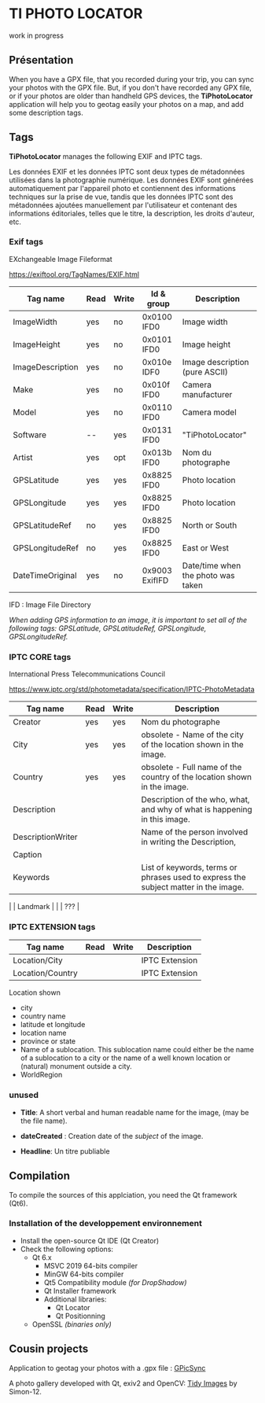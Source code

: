 # TI PHOTO LOCATOR

work in progress

## Présentation

When you have a GPX file, that you recorded during your trip, you can sync your photos with the GPX file.
But, if you don't have recorded any GPX file, or if your photos are older than handheld GPS devices, the **TiPhotoLocator** application will help you to geotag easily your photos on a map, and add some description tags.

## Tags

**TiPhotoLocator** manages the following EXIF and IPTC tags.



Les données EXIF et les données IPTC sont deux types de métadonnées utilisées dans la photographie numérique. Les données EXIF sont générées automatiquement par l'appareil photo et contiennent des informations techniques sur la prise de vue, tandis que les données IPTC sont des métadonnées ajoutées manuellement par l'utilisateur et contenant des informations éditoriales, telles que le titre, la description, les droits d'auteur, etc.

### Exif tags

EXchangeable Image Fileformat 

https://exiftool.org/TagNames/EXIF.html


| Tag name | Read |  Write | Id & group | Description | 
| -------- | ---- |  ----- | ---------- | ----------- | 
| ImageWidth  | yes | no | 0x0100 IFD0 | Image width  | 
| ImageHeight | yes | no | 0x0101 IFD0 | Image height | 
| ImageDescription | yes | no | 0x010e IDF0 | Image description (pure ASCII) | 
| Make        | yes | no  | 0x010f IFD0 | Camera manufacturer | 
| Model       | yes | no  | 0x0110 IFD0 | Camera model        | 
| Software    | --  | yes | 0x0131 IFD0 | "TiPhotoLocator"    | 
| Artist      | yes | opt | 0x013b IFD0 | Nom du photographe  | 
| GPSLatitude      | yes | yes | 0x8825 IFD0 | Photo location |
| GPSLongitude     | yes | yes | 0x8825 IFD0 | Photo location |
| GPSLatitudeRef   | no  | yes | 0x8825 IFD0 | North or South | 
| GPSLongitudeRef  | no  | yes | 0x8825 IFD0 | East or West   | 
| DateTimeOriginal | yes | no  | 0x9003 ExifIFD | Date/time when the photo was taken | 

IFD : Image File Directory

*When adding GPS information to an image, it is important to set all of the following tags: GPSLatitude, GPSLatitudeRef, GPSLongitude, GPSLongitudeRef.*

### IPTC CORE tags

International Press Telecommunications Council

https://www.iptc.org/std/photometadata/specification/IPTC-PhotoMetadata


| Tag name | Read |  Write | Description | 
| -------- | ---- |  ----- | ----------- | 
| Creator  | yes | yes | Nom du photographe | 
| City     | yes | yes | obsolete - Name of the city of the location shown in the image.| 
| Country  | yes | yes | obsolete - Full name of the country of the location shown in the image.| 
| Description |  |  | Description of the who, what, and why of what is happening in this image. | 
| DescriptionWriter |  |  | Name of the person involved in writing the Description, | 
| Caption  |  |  |  | 
| Keywords |  |  | List of keywords, terms or phrases used to express the subject matter in the image.
 | 
| Landmark |  |  | ??? | 

### IPTC EXTENSION tags

| Tag name         | Read |  Write | Description | 
| ---------------- | ---- |  ----- | ----------- | 
| Location/City    |  |  | IPTC Extension | 
| Location/Country |  |  | IPTC Extension | 


Location shown
- city
- country name
- latitude et longitude
- location name
- province or state
- Name of a sublocation. This sublocation name could either be the name of a sublocation to a city or the name of a well known location or (natural) monument outside a city.
- WorldRegion


### unused 


* **Title**: A short verbal and human readable name for the image, (may be the file name).

* **dateCreated** : Creation date of the *subject* of the image. 

* **Headline**: Un titre publiable




## Compilation

To compile the sources of this applciation, you need the Qt framework (Qt6).

### Installation of the developpement environnement

* Install the open-source Qt IDE (Qt Creator)
* Check the following options:
   * Qt 6.x
      * MSVC 2019 64-bits compiler
      * MinGW 64-bits compiler
      * Qt5 Compatibility module *(for DropShadow)*
      * Qt Installer framework
      * Additional libraries:
         * Qt Locator
         * Qt Positionning
   * OpenSSL *(binaries only)*


## Cousin projects

Application to geotag your photos with a .gpx file : [GPicSync](
https://github.com/notfrancois/GPicSync)

A photo gallery developed with Qt, exiv2 and OpenCV: [Tidy Images](https://github.com/Simon-12/tidy-images) by Simon-12.